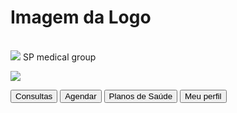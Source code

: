 <h1> Imagem da Logo </h1>
<br>
<image src="https://img.freepik.com/vetores-gratis/ilustracao-de-medico-icone_53876-6167.jpg">
<html>
<head>
    <img src=""
    <h1>SP medical group</h1>
    <p></p>
    <img src="hosptall.jpg"
    <img src="arteterapia.jfif"
    <img src="fibrassssssssssssssssss.jfif"
    <p></p>
    <button onClick="adicionarFilme()">Consultas</button>
    <button onClick="adicionarFilme()">Agendar</button>
    <button onClick="adicionarFilme()">Planos de Saúde</button>
    <button onClick="adicionarFilme()">Meu perfil</button>

<body>
    
</body>
</html>
